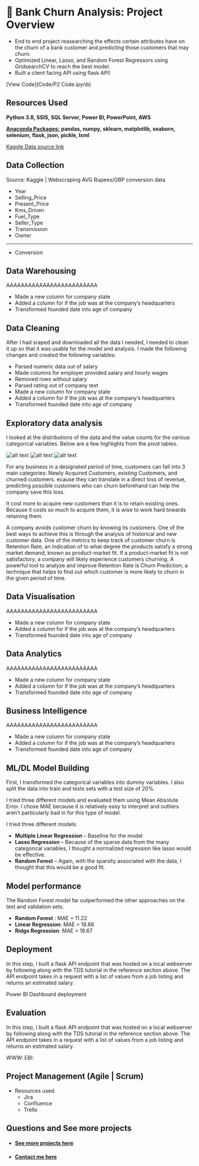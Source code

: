 # 🏦 Bank Churn Analysis: Project Overview 
* End to end project reasearching the effects certain attributes have on the churn of a bank customer and predicting those customers that may churn.
* Optimized Linear, Lasso, and Random Forest Regressors using GridsearchCV to reach the best model. 
* Built a client facing API using flask API! 

[View Code](Code/P2 Code.ipynb)

## Resources Used
**Python 3.8, SSIS, SQL Server, Power BI, PowerPoint, AWS** 

[**Anaconda Packages:**](requirements.txt) **pandas, numpy, sklearn, matplotlib, seaborn, selenium, flask, json, pickle, lxml**   


[Kaggle Data source link](https://www.kaggle.com/kmalit/bank-customer-churn-prediction) 

## Data Collection
Source: Kaggle | Webscraping AVG Rupees/GBP conversion data
*	Year	
*   Selling_Price	
*   Present_Price	
*   Kms_Driven	
*   Fuel_Type	
*   Seller_Type	
*   Transmission	
*   Owner
-------
*   Conversion

## Data Warehousing
AAAAAAAAAAAAAAAAAAAAAAAAA

*	Made a new column for company state 
*	Added a column for if the job was at the company’s headquarters 
*	Transformed founded date into age of company 



## Data Cleaning
After I had sraped and downloaded all the data I needed, I needed to clean it up so that it was usable for the model and analysis. I made the following changes and created the following variables:

*	Parsed numeric data out of salary 
*	Made columns for employer provided salary and hourly wages 
*	Removed rows without salary 
*	Parsed rating out of company text 
*	Made a new column for company state 
*	Added a column for if the job was at the company’s headquarters 
*	Transformed founded date into age of company 


## Exploratory data analysis 
I looked at the distributions of the data and the value counts for the various categorical variables. Below are a few highlights from the pivot tables. 

![alt text](https://github.com/PlayingNumbers/ds_salary_proj/blob/master/salary_by_job_title.PNG "Salary by Position")
![alt text](https://github.com/PlayingNumbers/ds_salary_proj/blob/master/positions_by_state.png "Job Opportunities by State")
![alt text](https://github.com/PlayingNumbers/ds_salary_proj/blob/master/correlation_visual.png "Correlations")

For any business in a designated period of time, customers can fall into 3 main categories: Newly Acquired Customers, existing Customers, and churned customers.
ecause they can translate in a direct loss of revenue, predicting possible customers who can churn beforehand can help the company save this loss.

It cost more to acquire new customers than it is to retain existing ones.
Because it costs so much to acquire them, it is wise to work hard towards retaining them.

A company avoids customer churn by knowing its customers. One of the best ways to achieve this is through the analysis of historical and new customer data.
One of the metrics to keep track of customer churn is Retention Rate, an indication of to what degree the products satisfy a strong market demand, known as product-market fit.
If a product-market fit is not satisfactory, a company will likely experience customers churning.
A powerful tool to analyze and improve Retention Rate is Churn Prediction; a technique that helps to find out which customer is more likely to churn in the given period of time.


## Data Visualisation
AAAAAAAAAAAAAAAAAAAAAAAAA

*	Made a new column for company state 
*	Added a column for if the job was at the company’s headquarters 
*	Transformed founded date into age of company 

## Data Analytics
AAAAAAAAAAAAAAAAAAAAAAAAA

*	Made a new column for company state 
*	Added a column for if the job was at the company’s headquarters 
*	Transformed founded date into age of company 

## Business Intelligence
AAAAAAAAAAAAAAAAAAAAAAAAA

*	Made a new column for company state 
*	Added a column for if the job was at the company’s headquarters 
*	Transformed founded date into age of company 

## ML/DL Model Building 

First, I transformed the categorical variables into dummy variables. I also split the data into train and tests sets with a test size of 20%.   

I tried three different models and evaluated them using Mean Absolute Error. I chose MAE because it is relatively easy to interpret and outliers aren’t particularly bad in for this type of model.   

I tried three different models:
*	**Multiple Linear Regression** – Baseline for the model
*	**Lasso Regression** – Because of the sparse data from the many categorical variables, I thought a normalized regression like lasso would be effective.
*	**Random Forest** – Again, with the sparsity associated with the data, I thought that this would be a good fit. 

## Model performance
The Random Forest model far outperformed the other approaches on the test and validation sets. 
*	**Random Forest** : MAE = 11.22
*	**Linear Regression**: MAE = 18.86
*	**Ridge Regression**: MAE = 19.67

## Deployment 
In this step, I built a flask API endpoint that was hosted on a local webserver by following along with the TDS tutorial in the reference section above. The API endpoint takes in a request with a list of values from a job listing and returns an estimated salary. 

Power BI Dashboard deployment 

## Evaluation 
In this step, I built a flask API endpoint that was hosted on a local webserver by following along with the TDS tutorial in the reference section above. The API endpoint takes in a request with a list of values from a job listing and returns an estimated salary. 

WWW:
EBI: 


## Project Management (Agile | Scrum)
* Resources used
    * Jira
    * Confluence
    * Trello 

## Questions and See more projects    

* #### [See more projects here](https://mattithyahutech.co.uk/)
* #### [Contact me here](mailto:theanalyticsolutions@gmail.com) 





